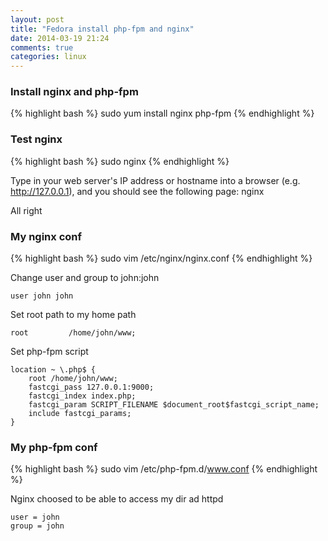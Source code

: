 ```yaml
---
layout: post
title: "Fedora install php-fpm and nginx"
date: 2014-03-19 21:24
comments: true
categories: linux
---
```

### Install nginx and php-fpm

{% highlight bash %}
sudo yum install nginx php-fpm
{% endhighlight %}

### Test nginx

{% highlight bash %}
sudo nginx
{% endhighlight %}

Type in your web server's IP address or hostname into a browser (e.g. http://127.0.0.1), and you should see the following page: nginx

All right

### My nginx conf

{% highlight bash %}
sudo vim /etc/nginx/nginx.conf
{% endhighlight %}

Change user and group to john:john

    user john john

Set root path to my home path

    root         /home/john/www;

Set php-fpm script

    location ~ \.php$ {
        root /home/john/www;
        fastcgi_pass 127.0.0.1:9000;
        fastcgi_index index.php;
        fastcgi_param SCRIPT_FILENAME $document_root$fastcgi_script_name;
        include fastcgi_params;
    }

### My php-fpm conf

{% highlight bash %}
sudo vim /etc/php-fpm.d/www.conf
{% endhighlight %}

Nginx choosed to be able to access my dir ad httpd

    user = john
    group = john
